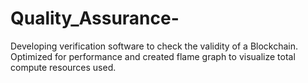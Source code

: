 # Quality_Assurance-
Developing verification software to check the validity of a Blockchain. Optimized for performance and created flame graph to visualize total compute resources used.
